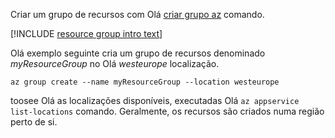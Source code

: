 Criar um grupo de recursos com Olá [criar grupo az](/cli/azure/group#create) comando.

[!INCLUDE [resource group intro text](resource-group.md)]

Olá exemplo seguinte cria um grupo de recursos denominado *myResourceGroup* no Olá *westeurope* localização.

```azurecli-interactive
az group create --name myResourceGroup --location westeurope
```

toosee Olá as localizações disponíveis, executadas Olá `az appservice list-locations` comando. Geralmente, os recursos são criados numa região perto de si.
